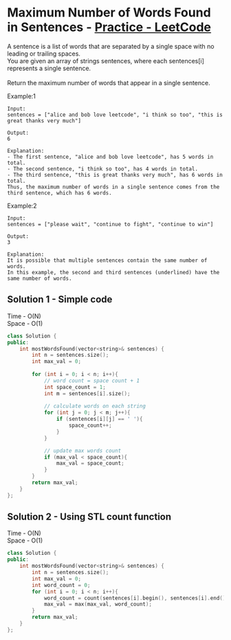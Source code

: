# Maximum Number of Words Found in Sentences - [Practice - LeetCode](https://leetcode.com/problems/maximum-number-of-words-found-in-sentences/)

A sentence is a list of words that are separated by a single space with no leading or trailing spaces.<br>
You are given an array of strings sentences, where each sentences[i] represents a single sentence.<br><br>
Return the maximum number of words that appear in a single sentence.

Example:1
```
Input: 
sentences = ["alice and bob love leetcode", "i think so too", "this is great thanks very much"]

Output: 
6

Explanation: 
- The first sentence, "alice and bob love leetcode", has 5 words in total.
- The second sentence, "i think so too", has 4 words in total.
- The third sentence, "this is great thanks very much", has 6 words in total.
Thus, the maximum number of words in a single sentence comes from the third sentence, which has 6 words.
```
Example:2
```
Input: 
sentences = ["please wait", "continue to fight", "continue to win"]

Output: 
3

Explanation: 
It is possible that multiple sentences contain the same number of words. 
In this example, the second and third sentences (underlined) have the same number of words.
```

## Solution 1 - Simple code

Time - O(N)<br>
Space - O(1)

```cpp
class Solution {
public:
    int mostWordsFound(vector<string>& sentences) {
        int n = sentences.size();
        int max_val = 0;
        
        for (int i = 0; i < n; i++){
            // word count = space count + 1
            int space_count = 1;
            int m = sentences[i].size();
            
            // calculate words on each string 
            for (int j = 0; j < m; j++){
                if (sentences[i][j] == ' '){
                    space_count++;
                }   
            }

            // update max words count
            if (max_val < space_count){
                max_val = space_count;
            }            
        }
        return max_val;
    }
};
```

## Solution 2 - Using STL count function 

Time - O(N)<br>
Space - O(1)

```cpp
class Solution {
public:
    int mostWordsFound(vector<string>& sentences) {
        int n = sentences.size();
        int max_val = 0;
        int word_count = 0;
        for (int i = 0; i < n; i++){
            word_count = count(sentences[i].begin(), sentences[i].end(), ' ') + 1; 
            max_val = max(max_val, word_count);
        }
        return max_val;
    }
};
```
